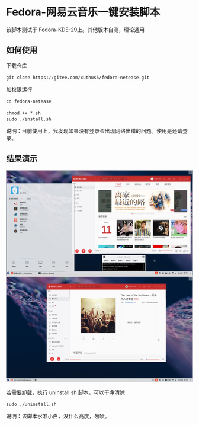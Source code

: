 # Fedora-网易云音乐一键安装脚本

该脚本测试于 Fedora-KDE-29上。其他版本自测，理论通用

## 如何使用

下载仓库

```
git clone https://gitee.com/xuthus5/fedora-netease.git
```

加权限运行

```
cd fedora-netease

chmod +x *.sh
sudo ./install.sh
```

说明：目前使用上，我发现如果没有登录会出现网络出错的问题。使用是还请登录。

## 结果演示

![首页](./preview/index.png)
![详细](./preview/detail.png)

若需要卸载，执行 uninstall.sh 脚本。可以干净清除

```
sudo ./uninstall.sh
```

说明：该脚本水准小白，没什么高度，勿喷。